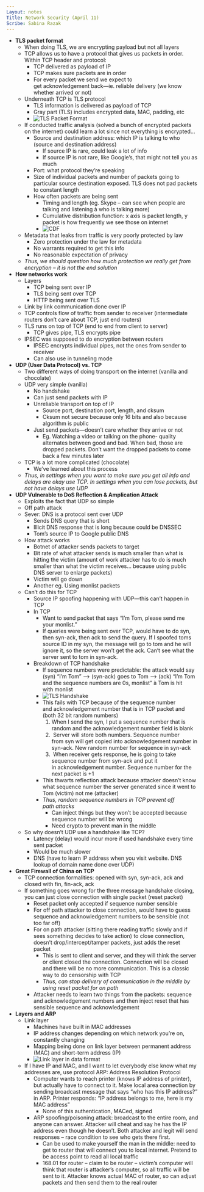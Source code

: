 ```yaml
---
Layout: notes
Title: Network Security (April 11)
Scribe: Sabina Razak
---
```


-	**TLS packet format**
	-	When doing TLS, we are encrypting payload but not all layers
	-	TCP allows us to have a protocol that gives us packets in order. Within TCP header and protocol:
		-	TCP delivered as payload of IP
		-	TCP makes sure packets are in order
		-	For every packet we send we expect to get acknowledgement back—ie. reliable delivery (we know whether arrived or not)
	-	Underneath TCP is TLS protocol
		-	TLS information is delivered as payload of TCP
		-	Gray part (TLS) includes encrypted data, MAC, padding, etc
		-	![TLS Packet Format](http://wiki.treck.com/images/b/b5/Packet_Format_of_SSL_Record.gif)
	-	If conducted traffic analysis (solved a bunch of encrypted packets on the internet) could learn a lot since not everything is encrypted…
		-	Source and destination address: which IP is talking to who (source and destination address)
			-	If source IP is rare, could leak a lot of info
			-	If source IP is not rare, like Google’s, that might not tell you as much
		-	Port: what protocol they’re speaking
		-	Size of individual packets and number of packets going to particular source destination exposed. TLS does not pad packets to constant length
		-	How often packets are being sent
			-	Timing and length (eg. Skype – can see when people are talking and listening à who is talking more)
			-	Cumulative distribution function: x axis is packet length, y packet is how frequently we see those on internet
			-	![CDF](http://www.caida.org/research/traffic-analysis/AIX/plen_hist/990514-990519_cumhist.gif)
	-	Metadata that leaks from traffic is very poorly protected by law
		-	Zero protection under the law for metadata
		-	No warrants required to get this info
		-	No reasonable expectation of privacy
	-	*Thus, we should question how much protection we really get from encryption – it is not the end solution*
-	**How networks work**
	-	Layers
		-	TCP being sent over IP
		-	TLS being sent over TCP
		-	HTTP being sent over TLS
	-	Link by link communication done over IP
	-	TCP controls flow of traffic from sender to receiver (intermediate routers don’t care about TCP, just end routers)
	-	TLS runs on top of TCP (end to end from client to server)
		-	TCP gives pipe, TLS encrypts pipe
	-	IPSEC was supposed to do encryption between routers
		-	IPSEC encrypts individual pipes, not the ones from sender to receiver
		-	Can also use in tunneling mode
-	**UDP (User Data Protocol) vs. TCP**
	-	Two different ways of doing transport on the internet (vanilla and chocolate)
	-	UDP very simple (vanilla)
		-	No handshake
		-	Can just send packets with IP
		-	Unreliable transport on top of IP
			-	Source port, destination port, length, and cksum
			-	Cksum not secure because only 16 bits and also because algorithm is public
		-	Just send packets—doesn’t care whether they arrive or not
			-	Eg. Watching a video or talking on the phone- quality alternates between good and bad. When bad, those are dropped packets. Don’t want the dropped packets to come back a few minutes later
	-	TCP is a lot more complicated (chocolate)
		-	We’ve learned about this process
	-	*Thus, in settings when you want to make sure you get all info and delays are okay use TCP. In settings when you can lose packets, but not have delays use UDP*
-	**UDP Vulnerable to DoS Reflection & Amplication Attack**
	-	Exploits the fact that UDP so simple
	-	Off path attack
	-	Sever: DNS is a protocol sent over UDP
		-	Sends DNS query that is short
		-	Illicit DNS response that is long because could be DNSSEC
		-	Tom’s source IP to Google public DNS
	-	How attack works
		-	Botnet of attacker sends packets to target
		-	Bit rate of what attacker sends is much smaller than what is hitting the victim (amount of work attacker has to do is much smaller than what the victim receives… because using public DNS server to enlarge packets)
		-	Victim will go down
		-	Another eg. Using monlist packets
	-	Can’t do this for TCP
		-	Source IP spoofing happening with UDP—this can’t happen in TCP
		-	In TCP
			-	Want to send packet that says “I’m Tom, please send me your monlist.”
			-	If queries were being sent over TCP, would have to do syn, then syn-ack, then ack to send the query. If I spoofed toms source ID in my syn, the message will go to tom and he will ignore it, so the server won’t get the ack. Can’t see what the server sent to tom in syn-ack.
		-	Breakdown of TCP handshake
			-	If sequence numbers were predictable: the attack would say (syn) “I’m Tom” --> (syn-ack) goes to Tom -->  (ack) “I’m Tom and the sequence numbers are 0s, monlist” à Tom is hit with monlist
			-	![TLS Handshake](https://hpbn.co/assets/diagrams/b83b75dbbf5b7e4be31c8000f91fc1a8.svg)
			-	This fails with TCP because of the sequence number and acknowledgement number that is in TCP packet and (both 32 bit random numbers)
			    1. When I send the syn, I put a sequence number that is random and the acknowledgement number field is blank
			    2.  Server will store both numbers. Sequence number from syn will get copied into acknowledgement number in syn-ack. New random number for sequence in syn-ack
			    3.  When receiver gets response, he is going to take sequence number from syn-ack and put it in acknowledgement number. Sequence number for the next packet is +1
			-	This thwarts reflection attack because attacker doesn’t know what sequence number the server generated since it went to Tom (victim) not me (attacker)
			-	*Thus, random sequence numbers in TCP prevent off path attacks*
				-	Can inject things but they won’t be accepted because sequence number will be wrong
				-	Need crypto to prevent man in the middle
	-	So why doesn’t UDP use a handshake like TCP?
		-	Latency (delay) would incur more if used handshake every time sent packet
		-	Would be much slower
		-	DNS (have to learn IP address when you visit website. DNS lookup of domain name done over UDP)
-	**Great Firewall of China on TCP**
	-	TCP connection formalities: opened with syn, syn-ack, ack and closed with fin, fin-ack, ack
	-	If something goes wrong for the three message handshake closing, you can just close connection with single packet (reset packet)
		-	Reset packet only accepted if sequence number sensible
		-	For off path attacker to close connection, would have to guess sequence and acknowledgement numbers to be sensible (not too far off)
		-	For on path attacker (sitting there reading traffic slowly and if sees something decides to take action) to close connection, doesn’t drop/intercept/tamper packets, just adds the reset packet
			-	This is sent to client and server, and they will think the server or client closed the connection. Connection will be closed and there will be no more communication. This is a classic way to do censorship with TCP
			-	*Thus, can stop delivery of communication in the middle by using reset packet for on path*
		-	Attacker needs to learn two things from the packets: sequence and acknowledgement numbers and then inject reset that has sensible sequence and acknowledgement
-	**Layers and ARP**
	-	Link layer
		-	Machines have built in MAC addresses
		-	IP address changes depending on which network you’re on, constantly changing
		-	Mapping being done on link layer between permanent address (MAC) and short-term address (IP)
		-	![Link layer in data format](https://image.slidesharecdn.com/layering1-140928003108-phpapp02/95/osi-layering-54-638.jpg?cb=1411864709)
	-	If I have IP and MAC, and I want to let everybody else know what my addresses are, use protocol ARP: Address Resolution Protocol
		-	Computer wants to reach printer (knows IP address of printer), but actually have to connect to it. Make local area connection by sending broadcast message that says “who has this IP address?” in ARP. Printer responds: “IP address belongs to me, here is my MAC address”
			-	None of this authentication, MACed, signed
		-	ARP spoofing/poisoning attack: broadcast to the entire room, and anyone can answer. Attacker will cheat and say he has the IP address even though he doesn’t. Both attacker and legit will send responses – race condition to see who gets there first.
			-	Can be used to make yourself the man in the middle: need to get to router that will connect you to local internet. Pretend to be access point to read all local traffic
			-	168.01 for router – claim to be router – victim’s computer will think that router is attacker’s computer, so all traffic will be sent to it. Attacker knows actual MAC of router, so can adjust packets and then send them to the real router

